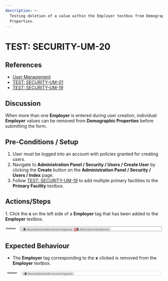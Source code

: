 ```yaml
---
description: >-
  Testing deletion of a value within the Employer textbox from Demographic
  Properties.
---
```


# TEST: SECURITY-UM-20

## References

* [User Management](broken-reference)
* [TEST: SECURITY-UM-01](test-security-um-01.md)
* [TEST: SECURITY-UM-19](test-security-um-19.md)

## Discussion

When more than one **Employer** is entered during user creation, individual **Employer** values can be removed from **Demographic Properties** before submitting the form.&#x20;

## Pre-Conditions / Setup

1. User must be logged into an account with policies granted for creating users.
2. Navigate to **Administration Panel / Security / Users / Create User** by clicking the **Create** button on the **Administration Panel / Security / Users / Index** page.
3. Follow [TEST: SECURITY-UM-19](test-security-um-19.md) to add multiple primary facilities to the **Primary Facility** textbox.

## Actions/Steps

1\. Click the **x** on the left side of a **Employer** tag that has been added to the **Employer** textbox.

![](<../../../../../../.gitbook/assets/image (268).png>)

## Expected Behaviour

* The **Employer** tag corresponding to the **x** clicked is removed from the **Employer** textbox.

![](<../../../../../../.gitbook/assets/image (263).png>)
